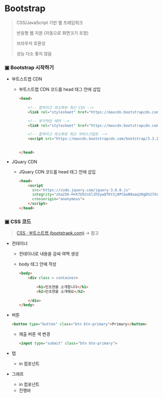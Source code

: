 # Bootstrap

>CSS/JavaScript 기반 웹 프레임워크
>
>반응형 웹 지원 (자동으로 화면크기 조정)
>
>브라우저 호환성
>
>성능 다소 좋지 않음



### ▣ Bootstrap 시작하기

* 부트스트랩 CDN

  * 부트스트랩 CDN 코드를 head 태그 안에 삽입

    ```html
    <head>
        
    	<!-- 합쳐지고 최소화된 최신 CSS -->
        <link rel="stylesheet" href="https://maxcdn.bootstrapcdn.com/bootstrap/3.3.2/css/bootstrap.min.css">
    
        <!-- 부가적인 테마 -->
        <link rel="stylesheet" href="https://maxcdn.bootstrapcdn.com/bootstrap/3.3.2/css/bootstrap-theme.min.css">
    
        <!-- 합쳐지고 최소화된 최신 자바스크립트 -->
        <script src="https://maxcdn.bootstrapcdn.com/bootstrap/3.3.2/js/bootstrap.min.js"></script>
        
        
    </head> 
    ```

* JQuary CDN

  * JQuary CDN 코드를 head 태그 안에 삽입

    ```html
    <head>
        <script
          src="https://code.jquery.com/jquery-3.6.0.js"
          integrity="sha256-H+K7U5CnXl1h5ywQfKtSj8PCmoN9aaq30gDh27Xc0jk="
          crossorigin="anonymous">
    	</script>
    </head>
    ```



### ▣ CSS 코드

> [CSS · 부트스트랩 (bootstrapk.com)](http://bootstrapk.com/css/#buttons) → 참고



* 컨테이너

  * 컨테이너로 내용을 감싸 여백 생성

  * body 태그 안에 작성

    ```html
    <body>
        <div class = container>
            
            <h1>민초현을 소개합니다</h1>
            <h2>민초현을 소개해요</h2>
            
        </div>
    </body>
    ```

* 버튼

  ```html
  <button type="button" class="btn btn-primary">Primary</button>
  ```

  * 제출 버튼 색 변경

    ```html
    <input type="submit" class="btn btn-primary">
    ```

* 탭
  
  * in 컴포넌트
* 그래프
  * in 컴포넌트
  * 진행바

